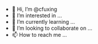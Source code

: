 - 👋 Hi, I’m @cfuxing
- 👀 I’m interested in ...
- 🌱 I’m currently learning ...
- 💞️ I’m looking to collaborate on ...
- 📫 How to reach me ...

<!---
cfuxing/cfuxing is a ✨ special ✨ repository because its `README.md` (this file) appears on your GitHub profile.
You can click the Preview link to take a look at your changes.
--->
